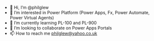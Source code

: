 - 👋 Hi, I’m @philglew
- 👀 I’m interested in Power Platform (Power Apps, Fx, Power Automate, Power Virtual Agents)
- 🌱 I’m currently learning PL-100 and PL-900
- 💞️ I’m looking to collaborate on Power Apps Portals
- 📫 How to reach me philglew@yahoo.co.uk

<!---
philglew/philglew is a ✨ special ✨ repository because its `README.md` (this file) appears on your GitHub profile.
You can click the Preview link to take a look at your changes.
--->
